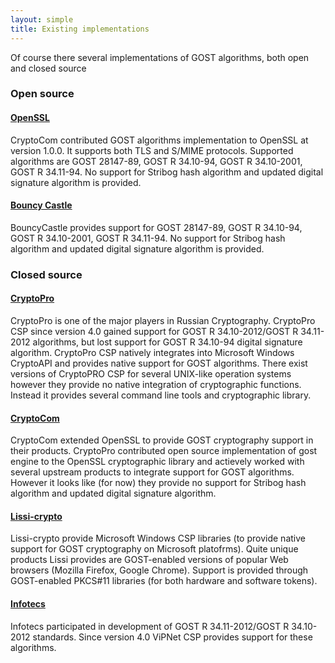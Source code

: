```yaml
---
layout: simple
title: Existing implementations
---
```


Of course there several implementations of GOST algorithms, both open and closed source

### Open source

#### [OpenSSL](http://www.openssl.org)

CryptoCom contributed GOST algorithms implementation to OpenSSL at version 1.0.0. It supports
both TLS and S/MIME protocols. Supported algorithms are GOST 28147-89, GOST R 34.10-94, GOST R 34.10-2001,
GOST R 34.11-94. No support for Stribog hash algorithm and updated digital signature algorithm is provided.

#### [Bouncy Castle](http://www.bouncycastle.org)
BouncyCastle provides support for GOST 28147-89, GOST R 34.10-94, GOST R 34.10-2001,
GOST R 34.11-94. No support for Stribog hash algorithm and updated digital signature algorithm is provided.

### Closed source

#### [CryptoPro](http://www.cryptopro.ru)
CryptoPro is one of the major players in Russian Cryptography. CryptoPro CSP since version 4.0 gained
support for GOST R 34.10-2012/GOST R 34.11-2012 algorithms, but lost support for GOST R 34.10-94
digital signature algorithm. CryptoPro CSP natively integrates into Microsoft Windows CryptoAPI and provides
native support for GOST algorithms. There exist versions of CryptoPRO CSP for several UNIX-like operation systems
however they provide no native integration of cryptographic functions. Instead it provides
several command line tools and cryptographic library.

#### [CryptoCom](http://www.cryptocom.ru)
CryptoCom extended OpenSSL to provide GOST cryptography support in their products. CryptoPro
contributed open source implementation of gost engine to the OpenSSL cryptographic library and
actievely worked with several upstream products to integrate support for GOST algorithms.
However it looks like (for now) they provide no support for Stribog hash algorithm and updated digital signature algorithm.

#### [Lissi-crypto](http://www.lissi-crypto.ru)
Lissi-crypto provide Microsoft Windows CSP libraries (to provide native support for
GOST cryptography on Microsoft platofrms). Quite unique products Lissi provides are
GOST-enabled versions of popular Web browsers (Mozilla Firefox, Google Chrome).
Support is provided through GOST-enabled PKCS#11 libraries (for both hardware
and software tokens).

#### [Infotecs](http://infotecs.ru)
Infotecs participated in development of GOST R 34.11-2012/GOST R 34.10-2012 standards. Since version 4.0
ViPNet CSP provides support for these algorithms.
